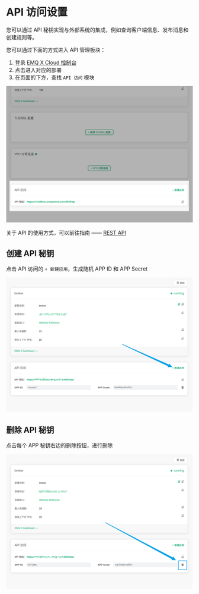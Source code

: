 # API 访问设置

您可以通过 API 秘钥实现与外部系统的集成，例如查询客户端信息、发布消息和创建规则等。

您可以通过下面的方式进入 API 管理板块：

1. 登录 [EMQ X Cloud 控制台](https://cloud.emqx.cn/console)
2. 点击进入对应的部署
3. 在页面的下方，查找 `API 访问` 模块

![API](./_assets/deployment_api.png)

关于 API 的使用方式，可以前往指南 —— [REST API](../api.md)

## 创建 API 秘钥

点击 API 访问的 `+ 新建应用`，生成随机 APP ID 和 APP Secret

![创建 APP](./_assets/app_add.png)

## 删除 API 秘钥

点击每个 APP 秘钥右边的删除按钮，进行删除

![创建 APP](./_assets/app_del.png)
